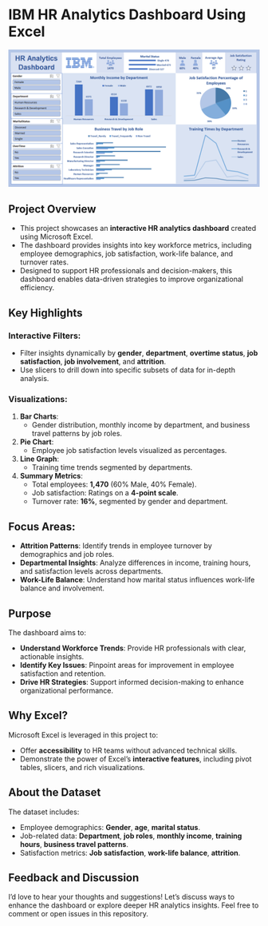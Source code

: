 # IBM HR Analytics Dashboard Using Excel 

![image](DashboardPreview.png)

## Project Overview
- This project showcases an **interactive HR analytics dashboard** created using Microsoft Excel. 
- The dashboard provides insights into key workforce metrics, including employee demographics, job satisfaction, work-life balance, and turnover rates. 
- Designed to support HR professionals and decision-makers, this dashboard enables data-driven strategies to improve organizational efficiency.

## Key Highlights

### Interactive Filters:
- Filter insights dynamically by **gender**, **department**, **overtime status**, **job satisfaction**, **job involvement**, and **attrition**.
- Use slicers to drill down into specific subsets of data for in-depth analysis.

### Visualizations:
1. **Bar Charts**: 
   - Gender distribution, monthly income by department, and business travel patterns by job roles.
2. **Pie Chart**: 
   - Employee job satisfaction levels visualized as percentages.
3. **Line Graph**:
   - Training time trends segmented by departments.
4. **Summary Metrics**:
   - Total employees: **1,470** (60% Male, 40% Female).
   - Job satisfaction: Ratings on a **4-point scale**.
   - Turnover rate: **16%**, segmented by gender and department.

## Focus Areas:
- **Attrition Patterns**: Identify trends in employee turnover by demographics and job roles.
- **Departmental Insights**: Analyze differences in income, training hours, and satisfaction levels across departments.
- **Work-Life Balance**: Understand how marital status influences work-life balance and involvement.

## Purpose
The dashboard aims to:
- **Understand Workforce Trends**: Provide HR professionals with clear, actionable insights.
- **Identify Key Issues**: Pinpoint areas for improvement in employee satisfaction and retention.
- **Drive HR Strategies**: Support informed decision-making to enhance organizational performance.

## Why Excel?
Microsoft Excel is leveraged in this project to:
- Offer **accessibility** to HR teams without advanced technical skills.
- Demonstrate the power of Excel’s **interactive features**, including pivot tables, slicers, and rich visualizations.

## About the Dataset
The dataset includes:
- Employee demographics: **Gender**, **age**, **marital status**.
- Job-related data: **Department**, **job roles**, **monthly income**, **training hours**, **business travel patterns**.
- Satisfaction metrics: **Job satisfaction**, **work-life balance**, **attrition**.

## Feedback and Discussion
I’d love to hear your thoughts and suggestions! Let’s discuss ways to enhance the dashboard or explore deeper HR analytics insights. Feel free to comment or open issues in this repository.
